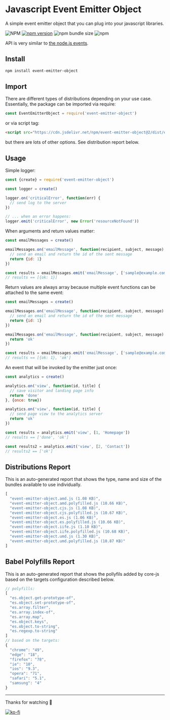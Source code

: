 # Javascript Event Emitter Object
A simple event emitter object that you can plug into your javascript libraries.

![NPM](https://img.shields.io/npm/l/event-emitter-object)
[![npm version](https://badge.fury.io/js/event-emitter-object.svg)](https://badge.fury.io/js/event-emitter-object)
![npm bundle size](https://img.shields.io/bundlephobia/min/event-emitter-object)
![npm](https://img.shields.io/npm/dy/event-emitter-object)

API is very similar to [the node.js events][305ab206].

  [305ab206]: https://nodejs.org/api/events.html "node.js events api"

## Install
```sh
npm install event-emitter-object
```

## Import
There are different types of distributions depending on your use case. Essentially, the package can be imported via require:
```js
const EventEmitterObject = require('event-emitter-object')
```
or via script tag:
```html
<script src="https://cdn.jsdelivr.net/npm/event-emitter-object@2/dist/event-emitter-object.iife.js" crossorigin type="text/javascript"></script>
```
but there are lots of other options. See distribution report below.

## Usage
Simple logger:
```js
const {create} = require('event-emitter-object')

const logger = create()

logger.on('criticalError', function(err) {
  // send log to the server
})

// ... when an error happens:
logger.emit('criticalError', new Error('resourceNotFound'))
```
When arguments and return values matter:
```js
const emailMessages = create()

emailMessages.on('emailMessage', function(recipient, subject, message) {
  // send an email and return the id of the sent message
  return {id: 1}
})

const results = emailMessages.emit('emailMessage', ['sample@example.com', 'Hey', 'Lorem ipsum.'])
// results == [{ok: 1}]
```
Return values are always array because multiple event functions can be attached to the same event:
```js
const emailMessages = create()

emailMessages.on('emailMessage', function(recipient, subject, message) {
  // send an email and return the id of the sent message
  return {id: 1}
})

emailMessages.on('emailMessage', function(recipient, subject, message) {
  return 'ok'
})

const results = emailMessages.emit('emailMessage', ['sample@example.com', 'Hey', 'Lorem ipsum.'])
// results == [{ok: 1}, 'ok']
```
An event that will be invoked by the emitter just once:
```js
const analytics = create()

analytics.on('view', function(id, title) {
  // save visitor and landing page info
  return 'done'
}, {once: true})

analytics.on('view', function(id, title) {
  // send page view to the analytics server
  return 'ok'
})

const results = analytics.emit('view', [1, 'Homepage'])
// results == ['done', 'ok']

const results2 = analytics.emit('view', [2, 'Contact'])
// results2 == ['ok']
```

## Distributions Report

This is an auto-generated report that shows the type, name and size of the bundles available to use individually.

[comment]: # (DISTRIBUTIONS_REPORT_START)
```js
[
  "event-emitter-object.amd.js (1.08 KB)",
  "event-emitter-object.amd.polyfilled.js (10.66 KB)",
  "event-emitter-object.cjs.js (1.08 KB)",
  "event-emitter-object.cjs.polyfilled.js (10.67 KB)",
  "event-emitter-object.es.js (1.06 KB)",
  "event-emitter-object.es.polyfilled.js (10.66 KB)",
  "event-emitter-object.iife.js (1.10 KB)",
  "event-emitter-object.iife.polyfilled.js (10.68 KB)",
  "event-emitter-object.umd.js (1.30 KB)",
  "event-emitter-object.umd.polyfilled.js (10.87 KB)"
]
```
[comment]: # (DISTRIBUTIONS_REPORT_END)

## Babel Polyfills Report

This is an auto-generated report that shows the pollyfils added by core-js based on the targets configuration described below.

[comment]: # (BABEL_POLYFILLS_REPORT_START)
```js
// polyfills:
[
  "es.object.get-prototype-of",
  "es.object.set-prototype-of",
  "es.array.filter",
  "es.array.index-of",
  "es.array.map",
  "es.object.keys",
  "es.object.to-string",
  "es.regexp.to-string"
]
// based on the targets:
{
  "chrome": "49",
  "edge": "18",
  "firefox": "78",
  "ie": "10",
  "ios": "9.3",
  "opera": "71",
  "safari": "5.1",
  "samsung": "4"
}
```
[comment]: # (BABEL_POLYFILLS_REPORT_END)

---

Thanks for watching 🐬

[![ko-fi](https://www.ko-fi.com/img/githubbutton_sm.svg)](https://ko-fi.com/F1F1RFO7)
